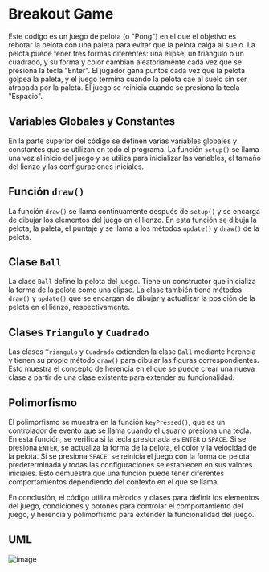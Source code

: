 # Breakout Game

Este código es un juego de pelota (o "Pong") en el que el objetivo es rebotar la pelota con una paleta para evitar que la pelota caiga al suelo. La pelota puede tener tres formas diferentes: una elipse, un triángulo o un cuadrado, y su forma y color cambian aleatoriamente cada vez que se presiona la tecla "Enter". El jugador gana puntos cada vez que la pelota golpea la paleta, y el juego termina cuando la pelota cae al suelo sin ser atrapada por la paleta. El juego se reinicia cuando se presiona la tecla "Espacio".

## Variables Globales y Constantes

En la parte superior del código se definen varias variables globales y constantes que se utilizan en todo el programa. La función `setup()` se llama una vez al inicio del juego y se utiliza para inicializar las variables, el tamaño del lienzo y las configuraciones iniciales.

## Función `draw()`

La función `draw()` se llama continuamente después de `setup()` y se encarga de dibujar los elementos del juego en el lienzo. En esta función se dibuja la pelota, la paleta, el puntaje y se llama a los métodos `update()` y `draw()` de la pelota.

## Clase `Ball`

La clase `Ball` define la pelota del juego. Tiene un constructor que inicializa la forma de la pelota como una elipse. La clase también tiene métodos `draw()` y `update()` que se encargan de dibujar y actualizar la posición de la pelota en el lienzo, respectivamente.

## Clases `Triangulo` y `Cuadrado`

Las clases `Triangulo` y `Cuadrado` extienden la clase `Ball` mediante herencia y tienen su propio método `draw()` para dibujar las figuras correspondientes. Esto muestra el concepto de herencia en el que se puede crear una nueva clase a partir de una clase existente para extender su funcionalidad.

## Polimorfismo

El polimorfismo se muestra en la función `keyPressed()`, que es un controlador de evento que se llama cuando el usuario presiona una tecla. En esta función, se verifica si la tecla presionada es `ENTER` o `SPACE`. Si se presiona `ENTER`, se actualiza la forma de la pelota, el color y la velocidad de la pelota. Si se presiona `SPACE`, se reinicia el juego con la forma de pelota predeterminada y todas las configuraciones se establecen en sus valores iniciales. Esto demuestra que una función puede tener diferentes comportamientos dependiendo del contexto en el que se llama.

En conclusión, el código utiliza métodos y clases para definir los elementos del juego, condiciones y botones para controlar el comportamiento del juego, y herencia y polimorfismo para extender la funcionalidad del juego.

## UML
![image](https://viewer.diagrams.net/?tags=%7B%7D&highlight=0000ff&edit=_blank&layers=1&nav=1&title=Diagrama%20sin%20t%C3%ADtulo.drawio#R7Vpdb6M4FP01kXYfWvEVkjxOaLOr3Y4UTSpN%2B%2BjEDlh1MGucJplfvzaY8GGgpC2TPiBVKr6%2BGNv3nHsPDiPb2x3%2FYiAKvlOIyMgy4HFk340sy3QnjvgnLafUMpm5qcFnGCqn3LDCv5AyGsq6xxDFJUdOKeE4Khs3NAzRhpdsgDF6KLttKSk%2FNQI%2B0gyrDSC69SeGPEitU2uS2%2F9G2A%2ByJ5vuLO3ZgcxZrSQOAKSHgsm%2BH9keo5SnV7ujh4jcvGxf0vsWDb3niTEU8i43xK%2F%2FWvPv69ncWP0zZf%2BRR%2Fo8u1GjvAKyVwte4tBf0tBXk%2BanbCfiA94REIrWfEtDvlI9pmgDgv1QXG%2FEVBAThlfEOBab%2BE11cBoJ6ybABD6AE93LCcccbF6y1jygDP8SwwKixhTdjCs8WG7JYyXvFGZDWBmKhc8y2wWzYvoOjiXHBxBzZdhQQkAU4%2FV5GTvAfBzOKed0p5wOAeZoFYGN9DkIiMuJ8F02yS0mxKOEsmSLbM9bLDxP2NWuil1Ax8ZwmWcQCPYgukOcnYSLusE2FXMUcWwFo0OOQjOzBQUE2oYyAoV8%2Fzx0Dg5xofBxAVYsDSs3a0DIJlm%2F5RIZxrW88uVV0reKEIJNfTK2DV0BiOr6jjW2U40N1jnCOs8IQEgyBuvdScSkR8p93SH3eKrpjTeUNa3xB4B4H2ssE4DhCfoZfUEZtEKa0k5H22JRoB9BW95IvliAWFD7IfG5c3LLD4UdaaLi3i1JslSAIUShJA7lgIOUJZISEcUhT7A1nos%2FgTbPuB2PxmJKnmibeVv8SXfGPRqKBQGcIB8JCh6QpOFb7OrEoua0plNLUclyu1HJMpyeqGRrVNKAQHAS8xQIWemp5hwFjDcAsMMSoHnEHyUg7m5MDRW2jgq7BgEErBFZ0hhzTOX4LPWtIOOt4JchjsMAMcz7jHrXDDrtKehOTdDnMeL76I8%2F9SQh%2BiADh2WSXJoccBwRcFrJNNPg8oJOS1H6YgSlw%2FuTjSxsSWkbks2lsJt2g51r9YQ7V8OdCCIZ9N119Z01m5X0nePUpCe3Biem2ZfAm%2BgCL06V2CBSesgb7sUipQ4Omd%2Bno2E6aJQeNEp70MdWt6D3JVFmdRJFypAWhdLQtY8g4GgQHVdJHm7HWjLuq5RkNaqApEeGQejvCR2Ux3WVh2mXlYfbFS3TvkqNqR9DFpLLID76eGkx6jHyVdSHqZ82DvLjE45I2sN%2Bbf1h1h2MDVLiqqmga3XoLxXoB2feHojqAAcpcWUp4TjlH6m%2BgJQYD1Lid%2BcP54tLCf0AdJASnyAl2sN%2BdSmhn2YOUuLKqeDqUsLSD7jujxyFUP8hXhi%2Fye%2BHRGtNqCzlc2FStd500%2BYCy%2Bcn4SnsH6P7ECKoOsSOsdOTbNw67iwzPEvfW8PN2nfHovvdqdhaCq6K9UvRkhjTuSKofblUKduWIeSJj9oCNquPV12AGCKA49fyM%2BsipIZbSrzmUsGeGCWpMLErZ08x3bMNUnflcdYGsioDjauHWOmitYESwJzX%2BIHf7vWjrTbwqBzSDI8j5k8pGExbtZ8TtFgpWkQ7B4dsnAqNKjRysBWBJvNCO866QyoNU1sOsDtiL83QreAbt5xZfhSPTgWPk3fi0Z5VBrJ%2BMx71w7MsVLWApFFSXgqALOQ1K3upybwhBjsawscAh5X3HdPJDIUsKBGUvXSJAhRQn4aA3OfWt4rmWr3YNCdRN6VJhu0bQxBn%2Bp40mjHPuJ2a4wLzzItZ94nscTqSp%2BH8X2FSbMrUmVifQhTHKuP7TJxLiTKuMM6uVoAGoggoglPBTQmh7hOeGK3zcswP%2Bs%2Fa%2Fe3ZpM1fXKQrrNydLZdutzG6MHOIZv5hceqef55t3%2F8P)
